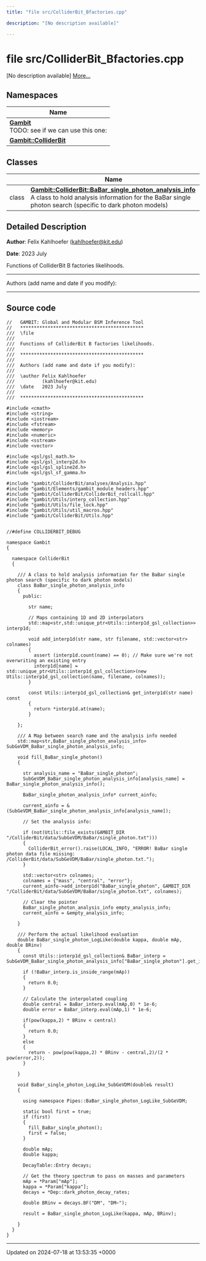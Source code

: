 ```yaml
---
title: "file src/ColliderBit_Bfactories.cpp"

description: "[No description available]"

---
```


# file src/ColliderBit_Bfactories.cpp

[No description available] [More...](#detailed-description)

## Namespaces

| Name           |
| -------------- |
| **[Gambit](/documentation/code/namespaces/namespacegambit/)** <br>TODO: see if we can use this one:  |
| **[Gambit::ColliderBit](/documentation/code/namespaces/namespacegambit_1_1colliderbit/)**  |

## Classes

|                | Name           |
| -------------- | -------------- |
| class | **[Gambit::ColliderBit::BaBar_single_photon_analysis_info](/documentation/code/classes/classgambit_1_1colliderbit_1_1babar__single__photon__analysis__info/)** <br>A class to hold analysis information for the BaBar single photon search (specific to dark photon models)  |

## Detailed Description


**Author**: Felix Kahlhoefer ([kahlhoefer@kit.edu](mailto:kahlhoefer@kit.edu)) 

**Date**: 2023 July

Functions of ColliderBit B factories likelihoods.



------------------

Authors (add name and date if you modify):



------------------




## Source code

```
//   GAMBIT: Global and Modular BSM Inference Tool
//   *********************************************
///  \file
///
///  Functions of ColliderBit B factories likelihoods.
///
///  *********************************************
///
///  Authors (add name and date if you modify):
///
///  \author Felix Kahlhoefer
///          (kahlhoefer@kit.edu)
///  \date   2023 July
///
///  *********************************************

#include <cmath>
#include <string>
#include <iostream>
#include <fstream>
#include <memory>
#include <numeric>
#include <sstream>
#include <vector>

#include <gsl/gsl_math.h>
#include <gsl/gsl_interp2d.h>
#include <gsl/gsl_spline2d.h>
#include <gsl/gsl_sf_gamma.h>

#include "gambit/ColliderBit/analyses/Analysis.hpp"
#include "gambit/Elements/gambit_module_headers.hpp"
#include "gambit/ColliderBit/ColliderBit_rollcall.hpp"
#include "gambit/Utils/interp_collection.hpp"
#include "gambit/Utils/file_lock.hpp"
#include "gambit/Utils/util_macros.hpp"
#include "gambit/ColliderBit/Utils.hpp"


//#define COLLIDERBIT_DEBUG

namespace Gambit
{

  namespace ColliderBit
  {

    /// A class to hold analysis information for the BaBar single photon search (specific to dark photon models)
    class BaBar_single_photon_analysis_info
    {
      public:

        str name;

        // Maps containing 1D and 2D interpolators
        std::map<str,std::unique_ptr<Utils::interp1d_gsl_collection>> interp1d;

        void add_interp1d(str name, str filename, std::vector<str> colnames)
        {
          assert (interp1d.count(name) == 0); // Make sure we're not overwriting an existing entry
          interp1d[name] = std::unique_ptr<Utils::interp1d_gsl_collection>(new Utils::interp1d_gsl_collection(name, filename, colnames));
        }

        const Utils::interp1d_gsl_collection& get_interp1d(str name) const
        {
          return *interp1d.at(name);
        }

    };

    /// A Map between search name and the analysis info needed
    std::map<str,BaBar_single_photon_analysis_info> SubGeVDM_BaBar_single_photon_analysis_info;

    void fill_BaBar_single_photon()
    {

      str analysis_name = "BaBar_single_photon";
      SubGeVDM_BaBar_single_photon_analysis_info[analysis_name] = BaBar_single_photon_analysis_info();

      BaBar_single_photon_analysis_info* current_ainfo;

      current_ainfo = &(SubGeVDM_BaBar_single_photon_analysis_info[analysis_name]);

      // Set the analysis info:

      if (not(Utils::file_exists(GAMBIT_DIR "/ColliderBit/data/SubGeVDM/BaBar/single_photon.txt")))
      {
        ColliderBit_error().raise(LOCAL_INFO, "ERROR! BaBar single photon data file missing: /ColliderBit/data/SubGeVDM/BaBar/single_photon.txt.");
      }

      std::vector<str> colnames;
      colnames = {"mass", "central", "error"};
      current_ainfo->add_interp1d("BaBar_single_photon", GAMBIT_DIR "/ColliderBit/data/SubGeVDM/BaBar/single_photon.txt", colnames);

      // Clear the pointer
      BaBar_single_photon_analysis_info empty_analysis_info;
      current_ainfo = &empty_analysis_info;

    }

    /// Perform the actual likelihood evaluation
    double BaBar_single_photon_LogLike(double kappa, double mAp, double BRinv)
    {
      const Utils::interp1d_gsl_collection& BaBar_interp = SubGeVDM_BaBar_single_photon_analysis_info["BaBar_single_photon"].get_interp1d("BaBar_single_photon");

      if (!BaBar_interp.is_inside_range(mAp))
      {
        return 0.0;
      }

      // Calculate the interpolated coupling
      double central = BaBar_interp.eval(mAp,0) * 1e-6;
      double error = BaBar_interp.eval(mAp,1) * 1e-6;

      if(pow(kappa,2) * BRinv < central)
      {
        return 0.0;
      }
      else
      {
        return - pow(pow(kappa,2) * BRinv - central,2)/(2 * pow(error,2));
      }

    }

    void BaBar_single_photon_LogLike_SubGeVDM(double& result)
    {

      using namespace Pipes::BaBar_single_photon_LogLike_SubGeVDM;

      static bool first = true;
      if (first)
      {
        fill_BaBar_single_photon();
        first = false;
      }

      double mAp;
      double kappa;

      DecayTable::Entry decays;

      // Get the theory spectrum to pass on masses and parameters
      mAp = *Param["mAp"];
      kappa = *Param["kappa"];
      decays = *Dep::dark_photon_decay_rates;

      double BRinv = decays.BF("DM", "DM~");

      result = BaBar_single_photon_LogLike(kappa, mAp, BRinv);

    }
  }
}
```


-------------------------------

Updated on 2024-07-18 at 13:53:35 +0000

